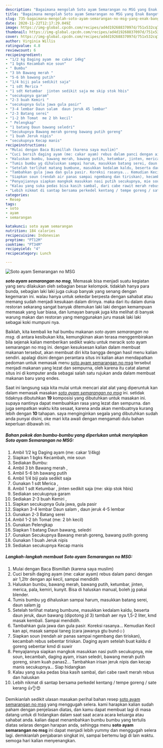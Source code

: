 ```yaml
---
description: "Bagaimana mengolah Soto ayam Semarangan no MSG yang Enak Banget"
title: "Bagaimana mengolah Soto ayam Semarangan no MSG yang Enak Banget"
slug: 735-bagaimana-mengolah-soto-ayam-semarangan-no-msg-yang-enak-banget
date: 2020-11-22T12:17:29.049Z
image: https://img-global.cpcdn.com/recipes/ad4d19268837097d/751x532cq70/soto-ayam-semarangan-no-msg-foto-resep-utama.jpg
thumbnail: https://img-global.cpcdn.com/recipes/ad4d19268837097d/751x532cq70/soto-ayam-semarangan-no-msg-foto-resep-utama.jpg
cover: https://img-global.cpcdn.com/recipes/ad4d19268837097d/751x532cq70/soto-ayam-semarangan-no-msg-foto-resep-utama.jpg
author: Virginia Willis
ratingvalue: 4.8
reviewcount: 6
recipeingredient:
- "1/2 kg Daging ayam  me cakar 14kg"
- "1 bgks Kecambah mie soun"
- " Bumbu"
- "3 bh Bawang merah "
- "5-6 bh bawang putih"
- "1/4 biji pala sedikit saja"
- "1 sdt Merica "
- "1 sdt Ketumbar  jinten sedikit saja me skip stok hbis"
- "secukupnya garam"
- "2-3 buah Kemiri "
- "secukupnya Gula jawa gula pasir"
- "3-4 lembar Daun salam  daun jeruk 45 lembar"
- "2-3 Batang serei"
- "1-2 bh Tomat  me 2 bh kecil"
- " Pelengkap"
- "1 batang Daun bawang seledri"
- "Secukupnya Bawang merah goreng bawang putih goreng"
- "1 buah Jeruk nipis"
- "secukupnya Kecap manis"
recipeinstructions:
- "Mulai dengan Baca Bismillah (karena saya muslim)"
- "Cuci bersih daging ayam (me: cakar ayam) rebus dalam panci dengan air 1,2ltr dengan api kecil, sampai mendidih"
- "Haluskan bumbu, bawang merah, bawang putih, ketumbar, jinten, merica, pala, kemiri, kunyit. Bisa di haluskan manual, boleh jg pakai blender."
- "Tumis bumbu yg dihaluskan sampai harum, masukkan batang serei, daun salam jg"
- "Setelah terlihat matang bumbune, masukkan kedalam kaldu, beserta daun jeruk, daun bawang (dipotong jd 3) tambah aer nya 1,5-2 liter, kmd masak kembali. Sampai mendidih."
- "Tambahkan gula jawa dan gula pasir. Koreksi rasanya... Kemudian Kecil kan api, masak sampai taneg (cara jawanya gtu bund☺️)"
- "Siapkan soun (rendah air panas sampai ngembang dan tiriskan), kecambah rebus sebentar tiriskan. Daging ayam setelah buat kaldu d goreng sebentar kmd di suwir"
- "Penyajiannya siapkan mangkok masukkan nasi putih secukupnya, mie soun, kecambah, daging ayam, irisan seledri, bawang merah putih goreng, siram kuah panas2... Tambahkan irisan jeruk nipis dan kecap manis secukupnya... Siap hidangkan"
- "Kalau yang suka pedas bisa kasih sambal, dari cabe rawit merah rebus dan haluskan"
- "Lebih nikmat di santap bersama perkedel kentang / tempe goreng / sate kerang 👍👌😍"
categories:
- Resep
tags:
- soto
- ayam
- semarangan

katakunci: soto ayam semarangan 
nutrition: 184 calories
recipecuisine: Indonesian
preptime: "PT12M"
cooktime: "PT34M"
recipeyield: "4"
recipecategory: Lunch

---
```



![Soto ayam Semarangan no MSG](https://img-global.cpcdn.com/recipes/ad4d19268837097d/751x532cq70/soto-ayam-semarangan-no-msg-foto-resep-utama.jpg)

<b><i>soto ayam semarangan no msg</i></b>, Memasak bisa menjadi suatu kegiatan yang seru dilakukan oleh sebagian besar kelompok. tidaklah hanya para bunda, sebagian laki laki juga cukup banyak yang senang dengan kegemaran ini. walau hanya untuk sekedar berpesta dengan sahabat atau memang sudah menjadi kesukaan dalam dirinya. maka dari itu dalam dunia restoran sekarang sangat banyak ditemukan laki laki dengan kemampuan memasak yang luar biasa, dan lumayan banyak juga kita melihat di banyak warung makan dan restoran yang menggunakan juru masak laki laki sebagai koki mumpuni nya.



Baiklah, kita kembali ke hal bumbu makanan <i>soto ayam semarangan no msg</i>. di antara kesibukan kita, kemungkinan akan terasa menggembirakan bila sejenak kalian memberikan sedikit waktu untuk meracik soto ayam semarangan no msg ini. dengan kesuksesan kalian dalam membuat makanan tersebut, akan membuat diri kita bangga dengan hasil menu kalian sendiri. apalagi disini dengan perantara situs ini kalian akan mendapatkan pedoman untuk memasak menu <u>soto ayam semarangan no msg</u> tersebut menjadi makanan yang lezat dan sempurna, oleh karena itu catat alamat situs ini di komputer anda sebagai salah satu rujukan anda dalam membuat makanan baru yang endes.


Saat ini langsung saja kita mulai untuk mencari alat alat yang diperuntuk kan dalam memasak masakan <u><i>soto ayam semarangan no msg</i></u> ini. setidak tidaknya dibutuhkan <b>19</b> komposisi yang dibutuhkan untuk masakan ini. supaya nantinya dapat membuahkan rasa yang lezat dan sempurna. dan juga sempatkan waktu kita sesaat, karena anda akan membuatnya kurang lebih dengan <b>10</b> tahapan. saya menginginkan segala yang dibutuhkan sudah anda punyai disini, oke mari kita awali dengan mengamati dulu bahan keperluan dibawah ini.

<!--inarticleads1-->

##### Bahan pokok dan bumbu-bumbu yang diperlukan untuk menyiapkan Soto ayam Semarangan no MSG:

1. Ambil 1/2 kg Daging ayam  (me: cakar 1/4kg)
1. Siapkan 1 bgks Kecambah, mie soun
1. Sediakan  Bumbu:
1. Ambil 3 bh Bawang merah ,
1. Ambil 5-6 bh bawang putih
1. Ambil 1/4 biji pala sedikit saja
1. Gunakan 1 sdt Merica ,
1. Ambil 1 sdt Ketumbar , jinten sedikit saja (me: skip stok hbis)
1. Sediakan secukupnya garam
1. Sediakan 2-3 buah Kemiri ,
1. Siapkan secukupnya Gula jawa, gula pasir
1. Siapkan 3-4 lembar Daun salam , daun jeruk 4-5 lembar
1. Gunakan 2-3 Batang serei
1. Ambil 1-2 bh Tomat  (me: 2 bh kecil)
1. Gunakan  Pelengkap
1. Siapkan 1 batang Daun bawang, seledri
1. Gunakan Secukupnya Bawang merah goreng, bawang putih goreng
1. Gunakan 1 buah Jeruk nipis
1. Sediakan secukupnya Kecap manis




<!--inarticleads2-->

##### Langkah-langkah membuat Soto ayam Semarangan no MSG:

1. Mulai dengan Baca Bismillah (karena saya muslim)
1. Cuci bersih daging ayam (me: cakar ayam) rebus dalam panci dengan air 1,2ltr dengan api kecil, sampai mendidih
1. Haluskan bumbu, bawang merah, bawang putih, ketumbar, jinten, merica, pala, kemiri, kunyit. Bisa di haluskan manual, boleh jg pakai blender.
1. Tumis bumbu yg dihaluskan sampai harum, masukkan batang serei, daun salam jg
1. Setelah terlihat matang bumbune, masukkan kedalam kaldu, beserta daun jeruk, daun bawang (dipotong jd 3) tambah aer nya 1,5-2 liter, kmd masak kembali. Sampai mendidih.
1. Tambahkan gula jawa dan gula pasir. Koreksi rasanya... Kemudian Kecil kan api, masak sampai taneg (cara jawanya gtu bund☺️)
1. Siapkan soun (rendah air panas sampai ngembang dan tiriskan), kecambah rebus sebentar tiriskan. Daging ayam setelah buat kaldu d goreng sebentar kmd di suwir
1. Penyajiannya siapkan mangkok masukkan nasi putih secukupnya, mie soun, kecambah, daging ayam, irisan seledri, bawang merah putih goreng, siram kuah panas2... Tambahkan irisan jeruk nipis dan kecap manis secukupnya... Siap hidangkan
1. Kalau yang suka pedas bisa kasih sambal, dari cabe rawit merah rebus dan haluskan
1. Lebih nikmat di santap bersama perkedel kentang / tempe goreng / sate kerang 👍👌😍




Demikianlah sedikit ulasan masakan perihal bahan resep <u>soto ayam semarangan no msg</u> yang menggugah selera. kami harapkan kalian sudah paham dengan penjelasan diatas, dan kamu dapat membuat lagi di masa datang untuk di hidangkan dalam saat saat acara acara keluarga atau sahabat anda. kalian dapat menambahkan bumbu bumbu yang tertulis diatas selaras dengan harapan anda, sehingga menu <b>soto ayam semarangan no msg</b> ini dapat menjadi lebih yummy dan menggugah selera lagi. demikianlah penjabaran singkat ini, sampai bertemu lagi di lain waktu. semoga hari kalian menyenangkan.
